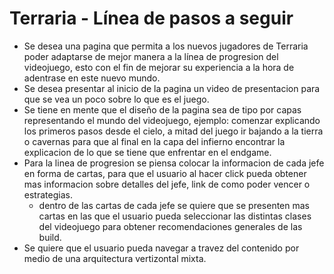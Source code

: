 # Terraria - Línea de pasos a seguir
- Se desea una pagina que permita a los nuevos jugadores de Terraria poder adaptarse de mejor manera a la línea de progresion del videojuego, esto con el fin de mejorar su experiencia a la hora de adentrase en este nuevo mundo.
- Se desea presentar al inicio de la pagina un video de presentacion para que se vea un poco sobre lo que es el juego.
- Se tiene en mente que el diseño de la pagina sea de tipo por capas representando el mundo del videojuego, ejemplo: comenzar explicando los primeros pasos desde el cielo, a mitad del juego ir bajando a la tierra o cavernas para que al final en la capa del infierno encontrar la explicacion de lo que se tiene que enfrentar en el endgame.
- Para la linea de progresion se piensa colocar la informacion de cada jefe en forma de cartas, para que el usuario al hacer click pueda obtener mas informacion sobre detalles del jefe, link de como poder vencer o estrategias.
    - dentro de las cartas de cada jefe se quiere que se presenten mas cartas en las que el usuario pueda seleccionar las distintas clases del videojuego para obtener recomendaciones generales de las build.
- Se quiere que el usuario pueda navegar a travez del contenido por medio de una arquitectura vertizontal mixta.
 